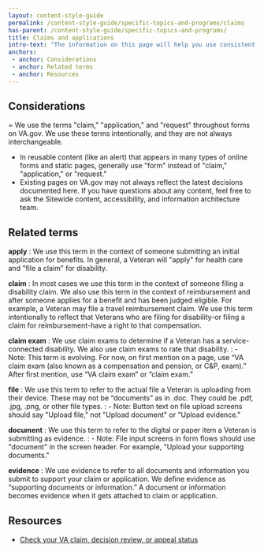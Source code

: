 ```yaml
---
layout: content-style-guide
permalink: /content-style-guide/specific-topics-and-programs/claims
has-parent: /content-style-guide/specific-topics-and-programs/
title: Claims and applications
intro-text: "The information on this page will help you use consistent language about claims and applications across communication channels."
anchors:
 - anchor: Considerations
 - anchor: Related terms
 - anchor: Resources
---
```


## Considerations

= We use the terms "claim," "application," and "request" throughout forms on VA.gov. We use these terms intentionally, and they are not always interchangeable.  
- In reusable content (like an alert) that appears in many types of online forms and static pages, generally use "form" instead of "claim," "application," or "request." 
- Existing pages on VA.gov may not always reflect the latest decisions documented here. If you have questions about any content, feel free to ask the Sitewide content, accessibility, and information architecture team. 

## Related terms

**apply**
: We use this term in the context of someone submitting an initial application for benefits. In general, a Veteran will "apply" for health care and "file a claim" for disability.

**claim**
: In most cases we use this term in the context of someone filing a disability claim. We also use this term in the context of reimbursement and after someone applies for a benefit and has been judged eligible. For example, a Veteran may file a travel reimbursement claim. We use this term intentionally to reflect that Veterans who are filing for disability-or filing a claim for reimbursement-have a right to that compensation. 

**claim exam**
: We use claim exams to determine if a Veteran has a service-connected disability. We also use claim exams to rate that disability.
: - Note: This term is evolving. For now, on first mention on a page, use “VA claim exam (also known as a compensation and pension, or C&P, exam).” After first mention, use “VA claim exam” or “claim exam.”

**file**
: We use this term to refer to the actual file a Veteran is uploading from their device. These may not be “documents” as in .doc. They could be .pdf, .jpg, .png, or other file types.
: - Note: Button text on file upload screens should say "Upload file," not "Upload document" or "Upload evidence."

**document**
: We use this term to refer to the digital or paper item a Veteran is submitting as evidence.
: - Note: File input screens in form flows should use "document" in the screen header. For example, "Upload your supporting documents."

**evidence**
: We use evidence to refer to all documents and information you submit to support your claim or application. We define evidence as “supporting documents or information.” A document or information becomes evidence when it gets attached to claim or application.

## Resources

- [Check your VA claim, decision review, or appeal status](https://www.va.gov/claim-or-appeal-status/)
